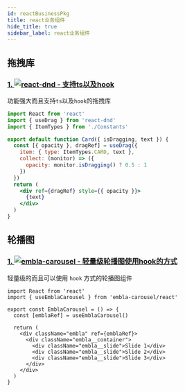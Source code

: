 ```yaml
---
id: reactBusinessPkg
title: react业务组件
hide_title: true
sidebar_label: react业务组件
---
```


## 拖拽库

### [1. ![react-dnd - 支持ts以及hook](https://img.shields.io/github/stars/react-dnd/react-dnd?label=react-dnd&style=social)](https://github.com/react-dnd/react-dnd)

功能强大而且支持`ts`以及`hook`的拖拽库

```jsx
import React from 'react'
import { useDrag } from 'react-dnd'
import { ItemTypes } from './Constants'

export default function Card({ isDragging, text }) {
  const [{ opacity }, dragRef] = useDrag({
    item: { type: ItemTypes.CARD, text },
    collect: (monitor) => ({
      opacity: monitor.isDragging() ? 0.5 : 1
    })
  })
  return (
    <div ref={dragRef} style={{ opacity }}>
      {text}
    </div>
  )
}
```

## 轮播图

### [1. ![embla-carousel - 轻量级轮播图使用hook的方式](https://img.shields.io/github/stars/davidcetinkaya/embla-carousel?label=embla-carousel&style=social)](https://github.com/davidcetinkaya/embla-carousel)

轻量级的而且可以使用 `hook` 方式的轮播图组件

```tsx
import React from 'react'
import { useEmblaCarousel } from 'embla-carousel/react'

export const EmblaCarousel = () => {
  const [emblaRef] = useEmblaCarousel()

  return (
    <div className="embla" ref={emblaRef}>
      <div className="embla__container">
        <div className="embla__slide">Slide 1</div>
        <div className="embla__slide">Slide 2</div>
        <div className="embla__slide">Slide 3</div>
      </div>
    </div>
  )
}
```
